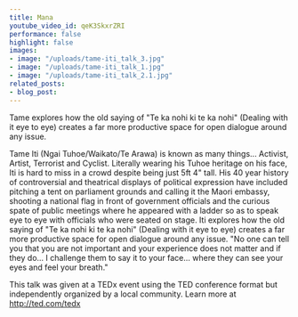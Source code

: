 ```yaml
---
title: Mana
youtube_video_id: qeK3SkxrZRI
performance: false
highlight: false
images:
- image: "/uploads/tame-iti_talk_3.jpg"
- image: "/uploads/tame-iti_talk_1.jpg"
- image: "/uploads/tame-iti_talk_2.1.jpg"
related_posts:
- blog_post: 
---
```


Tame explores how the old saying of "Te ka nohi ki te ka nohi" (Dealing with it eye to eye) creates a far more productive space for open dialogue around any issue.

Tame Iti (Ngai Tuhoe/Waikato/Te Arawa) is known as many things... Activist, Artist, Terrorist and Cyclist. Literally wearing his Tuhoe heritage on his face, Iti is hard to miss in a crowd despite being just 5ft 4" tall. His 40 year history of controversial and theatrical displays of political expression have included pitching a tent on parliament grounds and calling it the Maori embassy, shooting a national flag in front of government officials and the curious spate of public meetings where he appeared with a ladder so as to speak eye to eye with officials who were seated on stage. Iti explores how the old saying of "Te ka nohi ki te ka nohi" (Dealing with it eye to eye) creates a far more productive space for open dialogue around any issue. "No one can tell you that you are not important and your experience does not matter and if they do... I challenge them to say it to your face... where they can see your eyes and feel your breath."

This talk was given at a TEDx event using the TED conference format but independently organized by a local community. Learn more at http://ted.com/tedx
